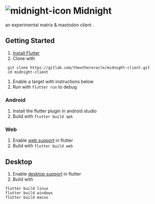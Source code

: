 # ![midnight-icon](https://assets.gitlab-static.net/uploads/-/system/project/avatar/21814193/x1024.png?width=40) Midnight

an experimental matrix & mastodon client .

## Getting Started

1. [Install Flutter](https://flutter.dev/docs/get-started/install)
1. Clone with
```
 git clone https://gitlab.com/theotheroracle/midnight-client.git
 cd midnight-client
```
1. Enable a target with instructions below
1. Run with `flutter run` to debug

### Android

1. Install the flutter plugin in android studio
1. Build with `flutter build apk`

### Web

1. Enable [web support](https://flutter.dev/docs/get-started/web) in flutter
1. Build with `flutter build web`

## Desktop

1. Enable [desktop support](https://flutter.dev/desktop) in flutter 
1. Build with
```
flutter build linux
flutter build windows
flutter build macos
```